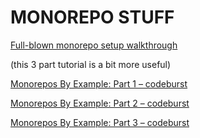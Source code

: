 # MONOREPO STUFF


[Full-blown monorepo setup walkthrough](https://areknawo.com/full-blown-monorepo-setup-walkthrough/)

(this 3 part tutorial is a bit more useful)

[Monorepos By Example: Part 1 – codeburst](https://codeburst.io/monorepos-by-example-part-1-3a883b49047e)

[Monorepos By Example: Part 2 – codeburst](https://codeburst.io/monorepos-by-example-part-2-4153712cfa31)

[Monorepos By Example: Part 3 – codeburst](https://codeburst.io/monorepos-by-example-part-3-1ebdea7ccbea)